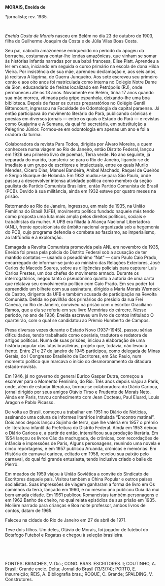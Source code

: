 **MORAIS, Eneida de**

\*jornalista; rev. 1935.

 

*Eneida Costa de Morais* nasceu em Belém no dia 23 de outubro de 1903,
filha de Guilherme Joaquim da Costa e de Júlia Vilas Boas Costa.

Seu pai, caboclo amazonense enriquecido no período do apogeu da
borracha, costumava contar-lhe lendas amazônicas, que vinham se somar às
histórias infantis narradas por sua babá francesa, Elise Platt. Aprendeu
a ler em casa, iniciando em seguida o curso primário na escola de dona
Hilda Vieira. Por insistência de sua mãe, aprendeu declamação e, aos
seis anos, já recitava A lágrima, de Guerra Junqueiro. Aos sete escreveu
seu primeiro conto e aos oito anos foi matriculada como interna no
Colégio Notre Dame de Sion, educandário de freiras localizado em
Petrópolis (RJ), onde permaneceu até os 13 anos. Novamente em Belém,
tinha 17 anos quando sua mãe morreu, vitimada pela gripe espanhola,
deixando-lhe uma boa biblioteca. Depois de fazer os cursos preparatórios
no Colégio Gentil Bittencourt, ingressou na Faculdade de Odontologia da
capital paraense. Já então participava do movimento literário do Pará,
publicando crônicas e poesias em diversos jornais — entre os quais o
Estado do Pará — e revistas como Guajarina e A Semana, da qual foi
secretária, em substituição a Pelegrino Júnior. Formou-se em odontologia
em apenas um ano e foi a oradora da turma.

Colaboradora da revista Para Todos, dirigida por Álvaro Moreira, a quem
conhecera numa viagem ao Rio de Janeiro, então Distrito Federal, lançou
em 1929 seu primeiro livro de poemas, Terra verde. No ano seguinte, já
separada do marido, transferiu-se para o Rio de Janeiro, ligando-se de
imediato a um grupo de escritores e intelectuais, entre os quais Murilo
Mendes, Cícero Dias, Manuel Bandeira, Aníbal Machado, Raquel de Queirós
e Sérgio Buarque de Holanda. Em 1932 mudou-se para São Paulo, onde
passou a desenvolver intensa atividade política como membro da seção
paulista do Partido Comunista Brasileiro, então Partido Comunista do
Brasil (PCB). Devido à sua militância, ainda em 1932 esteve por quatro
meses na prisão.

Retornando ao Rio de Janeiro, ingressou, em maio de 1935, na União
Feminina do Brasil (UFB), movimento político fundado naquele mês tendo
como proposta uma luta mais ampla pelos direitos políticos, sociais e
trabalhistas da mulher. A UFB era filiada à Aliança Nacional Libertadora
(ANL), frente oposicionista de âmbito nacional organizada sob a
hegemonia do PCB, cujo programa defendia o combate ao fascismo, ao
imperialismo, ao latifúndio e à exploração.

Esmagada a Revolta Comunista promovida pela ANL em novembro de 1935,
Eneida foi presa pela polícia do Distrito Federal sob a acusação de ter
mantido contatos — usando o pseudônimo “Nat” — com Paulo Caio Prado,
encarregado de informar-se junto ao ministro das Relações Exteriores,
José Carlos de Macedo Soares, sobre as diligências policiais para
capturar Luís Carlos Prestes, um dos chefes do movimento armado. Durante
os interrogatórios, negou tanto o pseudônimo quanto a autoria de uma
carta que relatava seu envolvimento político com Caio Prado. Em seu
poder foi apreendido um bilhete com sua assinatura, dirigido a Maria
Morais Werneck de Castro, dirigente da UFB e também acusada de
participação na Revolta Comunista. Detida no pavilhão dos primários do
presídio da rua Frei Caneca, no Rio de Janeiro, conviveu na prisão com o
escritor Graciliano Ramos, que a ela se referiu em seu livro Memórias do
cárcere. Nesse período, no ano de 1936, Eneida escreveu um livro de
contos intitulado O quarteirão, com o qual se candidatou ao Prêmio
Humberto de Campos.

Presa diversas vezes durante o Estado Novo (1937-1945), passou sérias
dificuldades, tendo trabalhado como operária, tradutora e redatora de
artigos políticos. Numa de suas prisões, iniciou a elaboração de uma
história popular das lutas brasileiras, projeto que, todavia, não levou
à frente. Entre 21 e 27 de janeiro de 1945 participou, como delegada de
Minas Gerais, do I Congresso Brasileiro de Escritores, em São Paulo, num
momento político que marcava o início do desmoronamento da ditadura
estado-novista.

Em 1946, já no governo do general Eurico Gaspar Dutra, começou a
escrever para o Momento Feminino, do Rio. Três anos depois viajou a
Paris, onde, além de estudar literatura, tornou-se colaboradora do
Diário Carioca, jornal dirigido por seus amigos Otávio Tirso e Prudente
de Morais Neto. Ainda em Paris, travou conhecimento com Jean Cocteau,
Paul Eluard, Louis Aragon e Pablo Picasso.

De volta ao Brasil, começou a trabalhar em 1951 no Diário de Notícias,
assinando uma coluna de informes literários intitulada “Encontro
matinal”. Dois anos depois lançou Sujinho de terra, que lhe valeria em
1957 o prêmio de literatura infantil da Prefeitura do Distrito Federal.
Ainda em 1953 deixou o Diário Carioca e, a partir de então, intensificou
sua produção literária. Em 1954 lançou os livros Cão da madrugada, de
crônicas, com recordações de infância e impressões de Paris, Alguns
personagens, reunindo uma novela e cinco reportagens, e em 1957 publicou
Aruanda, crônicas e memórias. Em História do carnaval carioca, editado
em 1958, revelou sua paixão pelo carnaval, do qual foi grande
entusiasta, tendo inclusive criado o baile do Pierrô.

Em meados de 1959 viajou à União Soviética a convite do Sindicato de
Escritores daquele país. Visitou também a China Popular e outros países
socialistas. Suas impressões de viagem ganharam a forma de livro em Os
caminhos da terra, lançado em 1960, e no mesmo ano publicou Guia da mui
bem amada cidade. Em 1961 publicou Romancistas também personagens e em
1962 Banho de cheiro, no qual relata episódios de sua prisão em 1935.
Molière narrado para crianças e Boa noite professor, ambos livros de
contos, datam de 1965.

Faleceu na cidade do Rio de Janeiro em 27 de abril de 1971.

Teve dois filhos. Um deles, Otávio de Morais, foi jogador de futebol do
Botafogo Futebol e Regatas e chegou à seleção brasileira.

 

 

FONTES: BRINCHES, V. Dic.; CONG. BRAS. ESCRITORES. I; COUTINHO, A.
Brasil; Grande encic. Delta; Jornal do Brasil (13/3/74); PORTO, E.
Insurreição; REIS, A. Bibliografia bras.; ROQUE, C. Grande; SPALDING, V.
Construtores.

 
